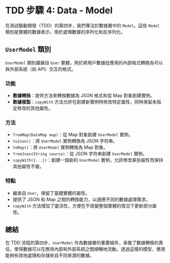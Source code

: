 # TDD 步驟 4: Data - Model

在測試驅動開發（TDD）的第四步，我們專注於數據層中的 `Model`。這些 `Model` 類別是實體的數據表示，用於處理數據的序列化和反序列化。

## `UserModel` 類別

`UserModel` 類別擴展自 `User` 實體，用於將用戶數據從應用的內部格式轉換為可以與外部系統（如 API）交互的格式。

### 功能
- **數據轉換**：提供方法來轉換數據為 JSON 格式和從 Map 對象創建實例。
- **數據複製**：`copyWith` 方法允許在創建新實例時修改特定屬性，同時保留未指定修改的其他屬性。

### 方法
- `fromMap(DataMap map)`：從 Map 對象創建 `UserModel` 實例。
- `toJson()`：將 `UserModel` 實例轉換為 JSON 字符串。
- `toMap()`：將 `UserModel` 實例轉換為 Map 對象。
- `fromJson(String source)`：從 JSON 字符串創建 `UserModel` 實例。
- `copyWith({...})`：創建一個新的 `UserModel` 實例，允許修改某些屬性而保持其他屬性不變。

### 特點
- 繼承自 `User`，保留了基礎實體的屬性。
- 提供了 JSON 和 Map 之間的轉換能力，以適應不同的數據處理需求。
- `copyWith` 方法增加了靈活性，方便在不改變整個實體的情況下更新部分屬性。

## 總結

在 TDD 流程的第四步，`UserModel` 作為數據層的重要組件，承擔了數據轉換的責任，使得數據可以在應用內部和外部系統之間順暢地流動。透過這樣的模型，應用能夠有效地處理和存儲來自不同來源的數據。
